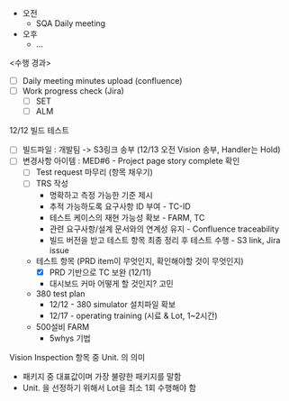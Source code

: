 - 오전
	- SQA Daily meeting
- 오후
	- ...

<수행 경과>
- [ ] Daily meeting minutes upload (confluence)
- [ ] Work progress check (Jira)
	- [ ] SET
	- [ ] ALM

12/12 빌드 테스트
- [ ] 빌드파일 : 개발팀 -> S3링크 송부 (12/13 오전 Vision 송부, Handler는 Hold)
- [ ] 변경사항 아이템 : MED#6 - Project page story complete 확인
	- [ ] Test request 마무리 (항목 채우기)
	- [ ] TRS 작성
		- 명확하고 측정 가능한 기준 제시
		- 추적 가능하도록 요구사항 ID 부여 - TC-ID
		- 테스트 케이스의 재현 가능성 확보 - FARM, TC
		- 관련 요구사항/설계 문서와의 연계성 유지 - Confluence traceability
		- 빌드 버전을 받고 테스트 항목 최종 정리 후 테스트 수행 - S3 link, Jira issue
	- 테스트 항목 (PRD item이 무엇인지, 확인해야할 것이 무엇인지)
		- [x] PRD 기반으로 TC 보완 (12/11)
		- 대시보드 커마 어떻게 할 것인지? 고민
	- 380 test plan
		- 12/12 - 380 simulator 설치파일 확보
		- 12/17 - operating training (시료 & Lot, 1~2시간)
	- 500설비 FARM
		- 5whys 기법

Vision Inspection 항목 중 Unit. 의 의미
- 패키지 중 대표값이며 가장 불량한 패키지를 말함
- Unit. 을 선정하기 위해서 Lot을 최소 1회 수행해야 함